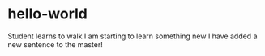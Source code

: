 # hello-world
Student learns to walk
I am starting to learn something new
I have added a new sentence to the master!
